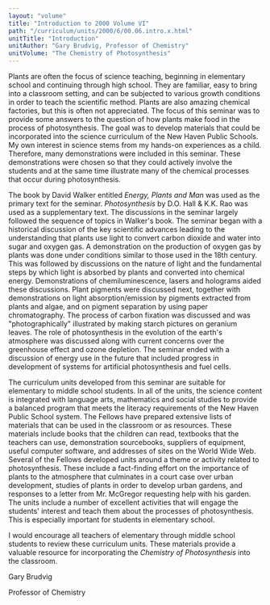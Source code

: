 ```yaml
---
layout: "volume"
title: "Introduction to 2000 Volume VI"
path: "/curriculum/units/2000/6/00.06.intro.x.html"
unitTitle: "Introduction"
unitAuthor: "Gary Brudvig, Professor of Chemistry"
unitVolume: "The Chemistry of Photosynthesis"
---
```

<body>
<p>
Plants are often the focus of science teaching, beginning in elementary school and continuing through high school.  They are familiar, easy to bring into a classroom setting, and can be subjected to various growth conditions in order to teach the scientific method.  Plants are also amazing chemical factories, but this is often not appreciated.  The focus of this seminar was to provide some answers to the question of how plants make food in the process of photosynthesis.  The goal was to develop materials that could be incorporated into the science curriculum of the New Haven Public Schools.  My own interest in science stems from my hands-on experiences as a child.  Therefore, many demonstrations were included in this seminar.  These demonstrations were chosen so that they could actively involve the students and at the same time illustrate many of the chemical processes that occur during photosynthesis.
</p>
<p>
The book by David Walker entitled
<i>
Energy, Plants and Man
</i>
was used as the primary text for the seminar.
<i>
Photosynthesis
</i>
by D.O. Hall &amp; K.K. Rao was used as a supplementary text.  The discussions in the seminar largely followed the sequence of topics in Walker's book.  The seminar began with a historical discussion of the key scientific advances leading to the understanding that plants use light to convert carbon dioxide and water into sugar and oxygen gas.  A demonstration on the production of oxygen gas by plants was done under conditions similar to those used in the 18th century.  This was followed by discussions on the nature of light and the fundamental steps by which light is absorbed by plants and converted into chemical energy.  Demonstrations of chemiluminescence, lasers and holograms aided these discussions.  Plant pigments were discussed next, together with demonstrations on light absorption/emission by pigments extracted from plants and algae, and on pigment separation by using paper chromatography.  The process of carbon fixation was discussed and was "photographically" illustrated by making starch pictures on geranium leaves.  The role of photosynthesis in the evolution of the earth's atmosphere was discussed along with current concerns over the greenhouse effect and ozone depletion.  The seminar ended with a discussion of energy use in the future that included progress in development of systems for artificial photosynthesis and fuel cells.
</p>
<p>
The curriculum units developed from this seminar are suitable for elementary to middle school students.  In all of the units, the science content is integrated with language arts, mathematics and social studies to provide a balanced program that meets the literacy requirements of the New Haven Public School system.  The Fellows have prepared extensive lists of materials that can be used in the classroom or as resources.  These materials include books that the children can read, textbooks that the teachers can use, demonstration sourcebooks, suppliers of equipment, useful computer software, and addresses of sites on the World Wide Web.  Several of the Fellows developed units around a theme or activity related to photosynthesis.  These include a fact-finding effort on the importance of plants to the atmosphere that culminates in a court case over urban development, studies of plants in order to develop urban gardens, and responses to a letter from Mr. McGregor requesting help with his garden.  The units include a number of excellent activities that will engage the students' interest and teach them about the processes of photosynthesis.  This is especially important for students in elementary school.
</p>
<p>
I would encourage all teachers of elementary through middle school students to review these curriculum units.  These materials provide a valuable resource for incorporating the
<i>
Chemistry of Photosynthesis
</i>
into the classroom.
</p>
<p>
Gary Brudvig
</p>
<p>
Professor of Chemistry
</p>
</body>
